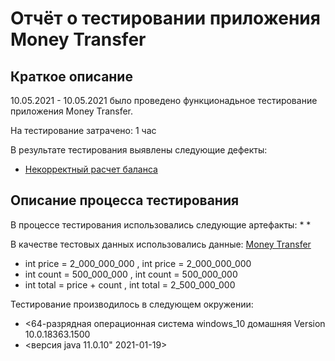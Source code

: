 # Отчёт о тестировании приложения Money Transfer

## Краткое описание

10.05.2021 - 10.05.2021  было проведено функционадьное тестирование приложения Money Transfer.

На тестирование затрачено: 1 час

В результате тестирования выявлены следующие дефекты:
* [Некорректный расчет баланса](https://github.com/ivan3035789/test_2/issues/1)

## Описание процесса тестирования

В процессе тестирования использовались следующие артефакты:
* 
* 


В качестве тестовых данных использовались данные: [Money Transfer](https://github.com/netology-code/javaqa-homeworks/tree/master/programming)

* int price = 2_000_000_000 ,     int price = 2_000_000_000
* int count = 500_000_000    ,    int count = 500_000_000
* int total = price + count   ,   int total = 2_500_000_000

Тестирование производилось в следующем окружении:
* <64-разрядная операционная система windows_10 домашняя Version 10.0.18363.1500
* <версия java 11.0.10" 2021-01-19>
